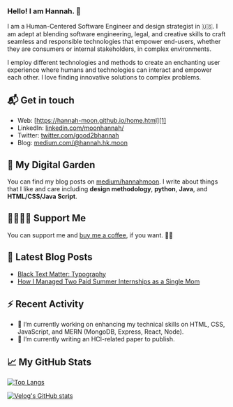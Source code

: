 ### Hello! I am Hannah. 👋

<!--
**Hannah-Moon/Hannah-Moon** is a ✨ _special_ ✨ repository because its `README.md` (this file) appears on your GitHub profile.

Here are some ideas to get you started:

- 🔭 I’m currently working on ...
- 🌱 I’m currently learning ...
- 👯 I’m looking to collaborate on ...
- 🤔 I’m looking for help with ...
- 💬 Ask me about ...
- 📫 How to reach me: ...
- 😄 Pronouns: ...
- ⚡ Fun fact: ...
-->

I am a Human-Centered Software Engineer and design strategist in 🇺🇸. I am adept at blending software engineering, legal, and creative skills to craft seamless and responsible technologies that empower end-users, whether they are consumers or internal stakeholders, in complex environments.  

I employ different technologies and methods to create an enchanting user experience where humans and technologies can interact and empower each other. I love finding innovative solutions to complex problems.


## 📬 Get in touch

- Web: [https://hannah-moon.github.io/home.html][1]
- LinkedIn: [linkedin.com/moonhannah/][2]
- Twitter: [twitter.com/good2bhannah][3]
- Blog: [medium.com/@hannah.hk.moon][4]


## 🌳 My Digital Garden

You can find my blog posts on [medium/hannahmoon][4]. I write about things that I like and care including **design methodology**, **python**, **Java**, and
**HTML/CSS/Java Script**. 

## 🤜🏻🤛🏻 Support Me

You can support me and [buy me a coffee][5], if you want. 🙏🏻

## 📕 Latest Blog Posts

<!-- BLOG-POST-LIST:START -->
- [Black Text Matter: Typography](https://medium.com/@hannah.hk.moon/black-text-matter-typography-ac3747506825)
- [How I Managed Two Paid Summer Internships as a Single Mom](https://medium.com/@hannah.hk.moon/how-i-managed-two-paid-summer-internships-as-a-single-mom-7b644ce4e45a)

<!-- BLOG-POST-LIST:END -->


## :zap: Recent Activity

<!--START_SECTION:activity-->

- 🔭 I’m currently working on enhancing my technical skills on HTML, CSS, JavaScript, and MERN (MongoDB, Express, React, Node). 
- 🌱 I’m currently writing an HCI-related paper to publish.

<!--END_SECTION:activity-->

## &#x1f4c8; My GitHub Stats

[![Top Langs](https://github-readme-stats.vercel.app/api/top-langs/?username=hannah-moon)](https://github.com/anuraghazra/github-readme-stats)

[![Velog's GitHub stats](https://velog-readme-stats.vercel.app/api?name=bki654)](https://velog.io/@bki654)


<!-- <a href="https://github.com/Hannah-Moon">
  <img align="center" src="https://github-readme-stats.vercel.app/api/top-langs/?username=hannah-moon&hide=java,html&title_color=ffffff&text_color=c9cacc&icon_color=2bbc8a&bg_color=1d1f21"/>

<a href="https://github.com/Hannah-Moon">
  <img align="center" src="https://github-readme-stats.vercel.app/api/top-langs/?username=hannah-moon&hide=java,html&title_color=ffffff&text_color=c9cacc&icon_color=2bbc8a&bg_color=1d1f21"/>

<a href="https://github.com/Hannah-Moon">
  <img align="center" src="https://github-readme-stats.vercel.app/api?username=Hannah-Moon&show_icons=true&line_height=27&count_private=true&title_color=ffffff&text_color=c9cacc&icon_color=2bbc8a&bg_color=1d1f21" alt="Hannah's GitHub Stats" />
</a> -->

[1]: https://hannah-moon.github.io/home.html
[2]: https://www.linkedin.com/in/moonhannah/
[3]: https://www.twitter.com/good2bhannah
[4]: https://medium.com/@hannah.hk.moon/
[5]: https://www.buymeacoffee.com/good2bhannah
